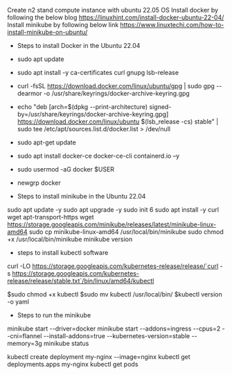 Create n2 stand compute instance with  ubuntu 22.05 OS
Install docker by following the below blog
https://linuxhint.com/install-docker-ubuntu-22-04/
Install minikube by following below link
https://www.linuxtechi.com/how-to-install-minikube-on-ubuntu/

- Steps to install Docker in the Ubuntu 22.04

- sudo apt update
- sudo apt install -y ca-certificates curl gnupg lsb-release
- curl -fsSL https://download.docker.com/linux/ubuntu/gpg | sudo gpg --dearmor -o /usr/share/keyrings/docker-archive-keyring.gpg
- echo "deb [arch=$(dpkg --print-architecture) signed-by=/usr/share/keyrings/docker-archive-keyring.gpg] https://download.docker.com/linux/ubuntu $(lsb_release -cs) stable" | sudo tee /etc/apt/sources.list.d/docker.list > /dev/null
- sudo apt-get update
- sudo apt install docker-ce docker-ce-cli containerd.io –y
- sudo usermod -aG docker $USER
- newgrp docker



- Steps to install minikube in the Ubuntu 22.04

sudo apt update -y
sudo apt upgrade -y
sudo init 6
sudo apt install -y curl wget apt-transport-https
wget https://storage.googleapis.com/minikube/releases/latest/minikube-linux-amd64
sudo cp minikube-linux-amd64 /usr/local/bin/minikube
sudo chmod +x /usr/local/bin/minikube
minikube version


- steps to install kubectl software

curl -LO https://storage.googleapis.com/kubernetes-release/release/`curl -s https://storage.googleapis.com/kubernetes-release/release/stable.txt`/bin/linux/amd64/kubectl

$sudo chmod +x kubectl
$sudo mv kubectl /usr/local/bin/
$kubectl version -o yaml

- Steps to run the minikube

minikube start --driver=docker
minikube start --addons=ingress --cpus=2 --cni=flannel --install-addons=true --kubernetes-version=stable --memory=3g
minikube status



kubectl create deployment my-nginx --image=nginx
kubectl get deployments.apps my-nginx
kubectl get pods

